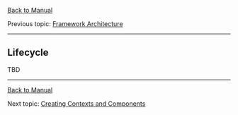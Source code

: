 [Back to Manual](../manual.md)

Previous topic: [Framework Architecture](architecture.md)

___

## Lifecycle

TBD

___

[Back to Manual](../manual.md)

Next topic: [Creating Contexts and Components](components.md)